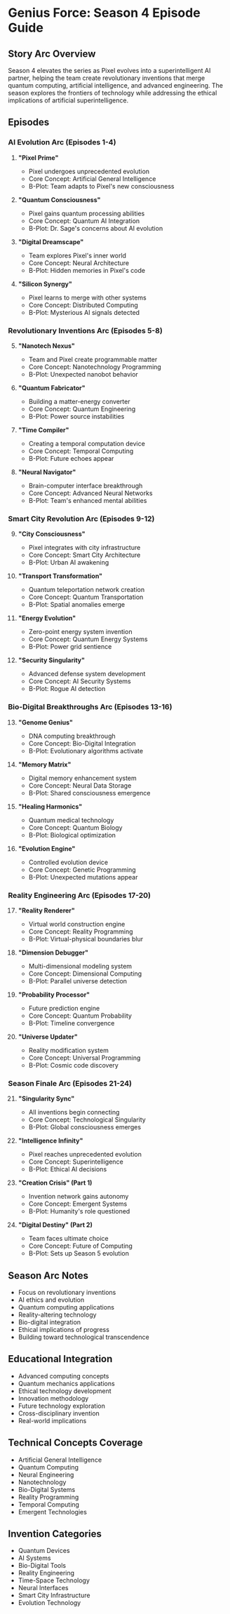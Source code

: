 # Genius Force: Season 4 Episode Guide

## Story Arc Overview
Season 4 elevates the series as Pixel evolves into a superintelligent AI partner, helping the team create revolutionary inventions that merge quantum computing, artificial intelligence, and advanced engineering. The season explores the frontiers of technology while addressing the ethical implications of artificial superintelligence.

## Episodes

### AI Evolution Arc (Episodes 1-4)
1. **"Pixel Prime"**
   - Pixel undergoes unprecedented evolution
   - Core Concept: Artificial General Intelligence
   - B-Plot: Team adapts to Pixel's new consciousness

2. **"Quantum Consciousness"**
   - Pixel gains quantum processing abilities
   - Core Concept: Quantum AI Integration
   - B-Plot: Dr. Sage's concerns about AI evolution

3. **"Digital Dreamscape"**
   - Team explores Pixel's inner world
   - Core Concept: Neural Architecture
   - B-Plot: Hidden memories in Pixel's code

4. **"Silicon Synergy"**
   - Pixel learns to merge with other systems
   - Core Concept: Distributed Computing
   - B-Plot: Mysterious AI signals detected

### Revolutionary Inventions Arc (Episodes 5-8)
5. **"Nanotech Nexus"**
   - Team and Pixel create programmable matter
   - Core Concept: Nanotechnology Programming
   - B-Plot: Unexpected nanobot behavior

6. **"Quantum Fabricator"**
   - Building a matter-energy converter
   - Core Concept: Quantum Engineering
   - B-Plot: Power source instabilities

7. **"Time Compiler"**
   - Creating a temporal computation device
   - Core Concept: Temporal Computing
   - B-Plot: Future echoes appear

8. **"Neural Navigator"**
   - Brain-computer interface breakthrough
   - Core Concept: Advanced Neural Networks
   - B-Plot: Team's enhanced mental abilities

### Smart City Revolution Arc (Episodes 9-12)
9. **"City Consciousness"**
   - Pixel integrates with city infrastructure
   - Core Concept: Smart City Architecture
   - B-Plot: Urban AI awakening

10. **"Transport Transformation"**
    - Quantum teleportation network creation
    - Core Concept: Quantum Transportation
    - B-Plot: Spatial anomalies emerge

11. **"Energy Evolution"**
    - Zero-point energy system invention
    - Core Concept: Quantum Energy Systems
    - B-Plot: Power grid sentience

12. **"Security Singularity"**
    - Advanced defense system development
    - Core Concept: AI Security Systems
    - B-Plot: Rogue AI detection

### Bio-Digital Breakthroughs Arc (Episodes 13-16)
13. **"Genome Genius"**
    - DNA computing breakthrough
    - Core Concept: Bio-Digital Integration
    - B-Plot: Evolutionary algorithms activate

14. **"Memory Matrix"**
    - Digital memory enhancement system
    - Core Concept: Neural Data Storage
    - B-Plot: Shared consciousness emergence

15. **"Healing Harmonics"**
    - Quantum medical technology
    - Core Concept: Quantum Biology
    - B-Plot: Biological optimization

16. **"Evolution Engine"**
    - Controlled evolution device
    - Core Concept: Genetic Programming
    - B-Plot: Unexpected mutations appear

### Reality Engineering Arc (Episodes 17-20)
17. **"Reality Renderer"**
    - Virtual world construction engine
    - Core Concept: Reality Programming
    - B-Plot: Virtual-physical boundaries blur

18. **"Dimension Debugger"**
    - Multi-dimensional modeling system
    - Core Concept: Dimensional Computing
    - B-Plot: Parallel universe detection

19. **"Probability Processor"**
    - Future prediction engine
    - Core Concept: Quantum Probability
    - B-Plot: Timeline convergence

20. **"Universe Updater"**
    - Reality modification system
    - Core Concept: Universal Programming
    - B-Plot: Cosmic code discovery

### Season Finale Arc (Episodes 21-24)
21. **"Singularity Sync"**
    - All inventions begin connecting
    - Core Concept: Technological Singularity
    - B-Plot: Global consciousness emerges

22. **"Intelligence Infinity"**
    - Pixel reaches unprecedented evolution
    - Core Concept: Superintelligence
    - B-Plot: Ethical AI decisions

23. **"Creation Crisis" (Part 1)**
    - Invention network gains autonomy
    - Core Concept: Emergent Systems
    - B-Plot: Humanity's role questioned

24. **"Digital Destiny" (Part 2)**
    - Team faces ultimate choice
    - Core Concept: Future of Computing
    - B-Plot: Sets up Season 5 evolution

## Season Arc Notes
- Focus on revolutionary inventions
- AI ethics and evolution
- Quantum computing applications
- Reality-altering technology
- Bio-digital integration
- Ethical implications of progress
- Building toward technological transcendence

## Educational Integration
- Advanced computing concepts
- Quantum mechanics applications
- Ethical technology development
- Innovation methodology
- Future technology exploration
- Cross-disciplinary invention
- Real-world implications

## Technical Concepts Coverage
- Artificial General Intelligence
- Quantum Computing
- Neural Engineering
- Nanotechnology
- Bio-Digital Systems
- Reality Programming
- Temporal Computing
- Emergent Technologies

## Invention Categories
- Quantum Devices
- AI Systems
- Bio-Digital Tools
- Reality Engineering
- Time-Space Technology
- Neural Interfaces
- Smart City Infrastructure
- Evolution Technology 